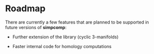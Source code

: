 # Roadmap #

There are currently a few features that are planned to be supported in future versions of **simpcomp**:

  * Further extension of the library (cyclic 3-manifolds)

  * Faster internal code for homology computations

